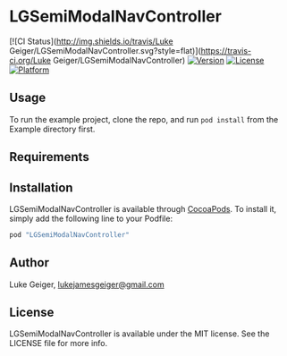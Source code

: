 # LGSemiModalNavController

[![CI Status](http://img.shields.io/travis/Luke Geiger/LGSemiModalNavController.svg?style=flat)](https://travis-ci.org/Luke Geiger/LGSemiModalNavController)
[![Version](https://img.shields.io/cocoapods/v/LGSemiModalNavController.svg?style=flat)](http://cocoapods.org/pods/LGSemiModalNavController)
[![License](https://img.shields.io/cocoapods/l/LGSemiModalNavController.svg?style=flat)](http://cocoapods.org/pods/LGSemiModalNavController)
[![Platform](https://img.shields.io/cocoapods/p/LGSemiModalNavController.svg?style=flat)](http://cocoapods.org/pods/LGSemiModalNavController)

## Usage

To run the example project, clone the repo, and run `pod install` from the Example directory first.

## Requirements

## Installation

LGSemiModalNavController is available through [CocoaPods](http://cocoapods.org). To install
it, simply add the following line to your Podfile:

```ruby
pod "LGSemiModalNavController"
```

## Author

Luke Geiger, lukejamesgeiger@gmail.com

## License

LGSemiModalNavController is available under the MIT license. See the LICENSE file for more info.
